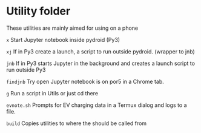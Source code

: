 # Utility folder

These utilities are mainly aimed for using on a phone

`x`    Start Jupyter notebook inside pydroid (Py3)

`xj`    If in Py3 create a launch, a script to run outside pydroid. (wrapper to jnb)

`jnb`	If in Py3 starts Jupyter in the background and creates a launch script to run outside Py3 

`findjnb`	<port> Try open Jupyter notebook is on por5 in a Chrome tab.

`g`	<cmd> Run a script in Utils or just cd there

`evnote.sh` Prompts for EV charging data in a Termux dialog and logs to a file. 

`build`	Copies utilities to where the should be called from
